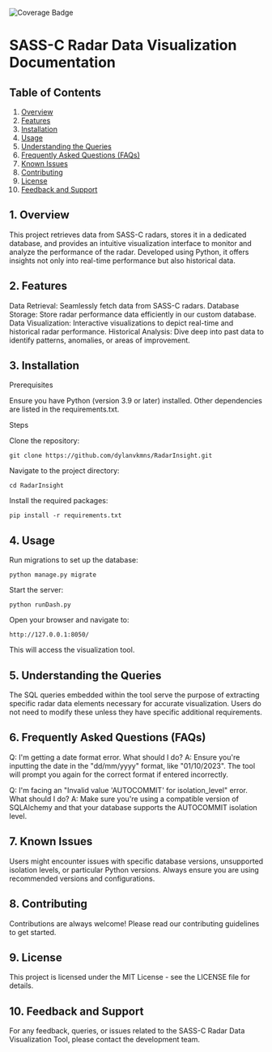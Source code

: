 ![Coverage Badge](https://img.shields.io/endpoint?url=https://gist.githubusercontent.com/dylanvkmns/cdb863daa7ba601714af5bf5b8321aeb/raw/covbadge.json)
# SASS-C Radar Data Visualization Documentation
## Table of Contents

1. [Overview](#1-overview)
2. [Features](#2-features)
3. [Installation](#3-installation)
4. [Usage](#4-usage)
5. [Understanding the Queries](#5-understanding-the-queries)
6. [Frequently Asked Questions (FAQs)](#6-frequently-asked-questions-faqs)
7. [Known Issues](#7-known-issues)
8. [Contributing](#8-contributing)
9. [License](#9-license)
10. [Feedback and Support](#10-feedback-and-support)

## 1. Overview

This project retrieves data from SASS-C radars, stores it in a dedicated database, and provides an intuitive visualization interface to monitor and analyze the performance of the radar. Developed using Python, it offers insights not only into real-time performance but also historical data.
## 2. Features

Data Retrieval: Seamlessly fetch data from SASS-C radars.
Database Storage: Store radar performance data efficiently in our custom database.
Data Visualization: Interactive visualizations to depict real-time and historical radar performance.
Historical Analysis: Dive deep into past data to identify patterns, anomalies, or areas of improvement.

## 3. Installation
Prerequisites

Ensure you have Python (version 3.9 or later) installed.
Other dependencies are listed in the requirements.txt.

Steps

Clone the repository:

`git clone https://github.com/dylanvkmns/RadarInsight.git`

Navigate to the project directory:

`cd RadarInsight`

Install the required packages:

`pip install -r requirements.txt`

## 4. Usage

Run migrations to set up the database:

`python manage.py migrate`

Start the server:

`python runDash.py`

Open your browser and navigate to:

`http://127.0.0.1:8050/`

This will access the visualization tool.
## 5. Understanding the Queries

The SQL queries embedded within the tool serve the purpose of extracting specific radar data elements necessary for accurate visualization. Users do not need to modify these unless they have specific additional requirements.
## 6. Frequently Asked Questions (FAQs)

Q: I'm getting a date format error. What should I do?
    A: Ensure you're inputting the date in the "dd/mm/yyyy" format, like "01/10/2023". The tool will prompt you again for the correct format if entered incorrectly.

Q: I'm facing an "Invalid value 'AUTOCOMMIT' for isolation_level" error. What should I do?
    A: Make sure you're using a compatible version of SQLAlchemy and that your database supports the AUTOCOMMIT isolation level.

## 7. Known Issues

Users might encounter issues with specific database versions, unsupported isolation levels, or particular Python versions. Always ensure you are using recommended versions and configurations.
## 8. Contributing

Contributions are always welcome! Please read our contributing guidelines to get started.
## 9. License

This project is licensed under the MIT License - see the LICENSE file for details.
## 10. Feedback and Support

For any feedback, queries, or issues related to the SASS-C Radar Data Visualization Tool, please contact the development team.

